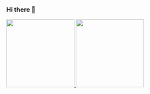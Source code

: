 ### Hi there 👋

<!--
**Elie-Ferreir4/Elie-Ferreir4** is a ✨ _special_ ✨ repository because its `README.md` (this file) appears on your GitHub profile.

Here are some ideas to get you started:

- 🔭 I’m currently working on ...
- 🌱 I’m currently learning ...
- 👯 I’m looking to collaborate on ...
- 🤔 I’m looking for help with ...
- 💬 Ask me about ...
- 📫 How to reach me: ...
- 😄 Pronouns: ...
- ⚡ Fun fact: ...
-->

<div>
  <a href="https://github.com/Elie-Ferreir4">
  <img height="180em" src="https://github-readme-stats.vercel.app/api?username=Elie-Ferreir4&show_icons=true&theme=tokyonight&rank_icon=github">
   <img height="180em" src="https://github-readme-stats.vercel.app/api/top-langs/?username=Elie-Ferreir4&layout=compact&theme=tokyonight">
</div>
